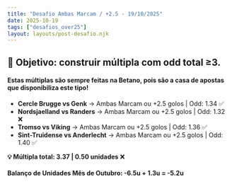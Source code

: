 ```yaml
---
title: "Desafio Ambas Marcam / +2.5 - 19/10/2025"
date: 2025-10-19
tags: ["desafios_over25"]
layout: layouts/post-desafio.njk
---
```


## 🎯 Objetivo: construir múltipla com odd total ≥3.

#### Estas múltiplas são sempre feitas na Betano, pois são a casa de apostas que disponibiliza este tipo!

- **Cercle Brugge vs Genk** → Ambas Marcam ou +2.5 golos | Odd: 1.34 ✅
- **Nordsjaelland vs Randers** → Ambas Marcam ou +2.5 golos | Odd: 1.32 ❌
- **Tromso vs Viking** → Ambas Marcam ou +2.5 golos | Odd: 1.36 ✅
- **Sint-Truidense vs Anderlecht** → Ambas Marcam ou +2.5 golos | Odd: 1.40 ✅

**💡 Múltipla total: 3.37 | 0.50 unidades** ❌

#### Balanço de Unidades Mês de Outubro: -6.5u + 1.3u = -5.2u